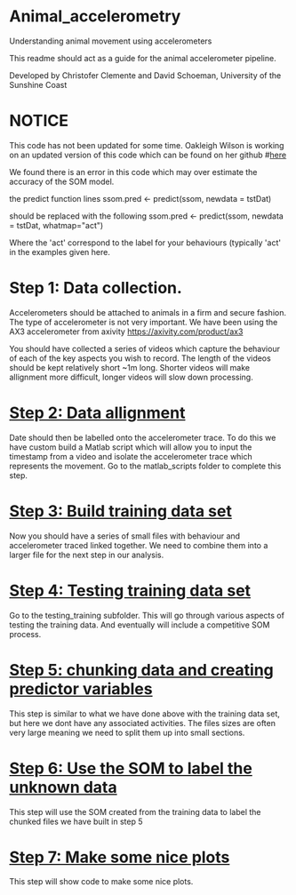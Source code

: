 # Animal_accelerometry
Understanding animal movement using accelerometers

This readme should act as a guide for the animal accelerometer pipeline. 

Developed by Christofer Clemente and David Schoeman, University of the Sunshine Coast

# NOTICE 
This code has not been updated for some time. Oakleigh Wilson is working on an updated version of this code which can be found on her github #[here](https://github.com/OakAlice/SelfOrganisingMapWorkflow/tree/main)

We found there is an error in this code which may over estimate the accuracy of the SOM model. 

the predict function lines
ssom.pred <- predict(ssom, newdata = tstDat)

should be replaced with the following
ssom.pred <- predict(ssom, newdata = tstDat, whatmap="act")

Where the 'act' correspond to the label for your behaviours (typically 'act' in the examples given here. 

# Step 1: Data collection.
Accelerometers should be attached to animals in a firm and secure fashion. The type of accelerometer is not very important. We have been using the AX3 accelerometer from axivity
https://axivity.com/product/ax3

You should have collected a series of videos which capture the behaviour of each of the key aspects you wish to record. The length of the videos should be kept relatively short ~1m long. Shorter videos will make allignment more difficult, longer videos will slow down processing. 

# [Step 2: Data allignment](https://github.com/cclemente/Animal_accelerometry/tree/main/Matlab_scripts)
Date should then be labelled onto the accelerometer trace. To do this we have custom build a Matlab script which will allow you to input the timestamp from a video and isolate the accelerometer trace which represents the movement. Go to the matlab_scripts folder to complete this step. 

# [Step 3: Build training data set](https://github.com/cclemente/Animal_accelerometry/tree/main/Build_training_dataset)
Now you should have a series of small files with behaviour and accelerometer traced linked together. We need to combine them into a larger file for the next step in our analysis.

# [Step 4: Testing training data set](https://github.com/cclemente/Animal_accelerometry/tree/main/testing_training)
Go to the testing_training subfolder. This will go through various aspects of testing the training data. And eventually will include a competitive SOM process. 

# [Step 5: chunking data and creating predictor variables](https://github.com/cclemente/Animal_accelerometry/tree/main/chunking_data) 
This step is similar to what we have done above with the training data set, but here we dont have any associated activities. The files sizes are often very large meaning we need to split them up into small sections.

# [Step 6: Use the SOM to label the unknown data](https://github.com/cclemente/Animal_accelerometry/tree/main/label_data)
This step will use the SOM created from the training data to label the chunked files we have built in step 5

# [Step 7: Make some nice plots](https://github.com/cclemente/Animal_accelerometry/tree/main/figures)
This step will show code to make some nice plots. 



